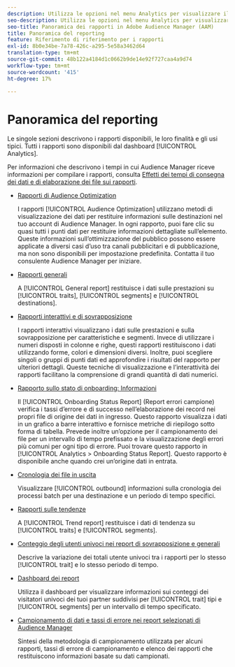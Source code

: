 ```yaml
---
description: Utilizza le opzioni nel menu Analytics per visualizzare il dashboard e vari rapporti.
seo-description: Utilizza le opzioni nel menu Analytics per visualizzare il dashboard e vari rapporti in Adobe Audience Manager (AAM).
seo-title: Panoramica dei rapporti in Adobe Audience Manager (AAM)
title: Panoramica del reporting
feature: Riferimento di riferimento per i rapporti
exl-id: 8b0e34be-7a78-426c-a295-5e58a3462d64
translation-type: tm+mt
source-git-commit: 48b122a4184d1c0662b9de14e92f727caa4a9d74
workflow-type: tm+mt
source-wordcount: '415'
ht-degree: 17%

---
```


# Panoramica del reporting

Le singole sezioni descrivono i rapporti disponibili, le loro finalità e gli usi tipici. Tutti i rapporti sono disponibili dal dashboard [!UICONTROL Analytics].

Per informazioni che descrivono i tempi in cui Audience Manager riceve informazioni per compilare i rapporti, consulta [Effetti dei tempi di consegna dei dati e di elaborazione dei file sui rapporti](/help/using/reference/reporting-file-transfer-timeframe.md).

* [Rapporti di Audience Optimization](/help/using/reporting/audience-optimization-reports/audience-optimization-reports.md)

   I rapporti [!UICONTROL Audience Optimization] utilizzano metodi di visualizzazione dei dati per restituire informazioni sulle destinazioni nel tuo account di Audience Manager. In ogni rapporto, puoi fare clic su quasi tutti i punti dati per restituire informazioni dettagliate sull’elemento. Queste informazioni sull’ottimizzazione del pubblico possono essere applicate a diversi casi d’uso tra canali pubblicitari e di pubblicazione, ma non sono disponibili per impostazione predefinita. Contatta il tuo consulente Audience Manager per iniziare.

* [Rapporti generali](/help/using/reporting/general-reports.md)

   A [!UICONTROL General report] restituisce i dati sulle prestazioni su [!UICONTROL traits], [!UICONTROL segments] e [!UICONTROL destinations].

* [Rapporti interattivi e di sovrapposizione](/help/using/reporting/dynamic-reports/dynamic-reports.md)

   I rapporti interattivi visualizzano i dati sulle prestazioni e sulla sovrapposizione per caratteristiche e segmenti. Invece di utilizzare i numeri disposti in colonne e righe, questi rapporti restituiscono i dati utilizzando forme, colori e dimensioni diversi. Inoltre, puoi scegliere singoli o gruppi di punti dati ed approfondire i risultati del rapporto per ulteriori dettagli. Queste tecniche di visualizzazione e l’interattività dei rapporti facilitano la comprensione di grandi quantità di dati numerici.

* [Rapporto sullo stato di onboarding: Informazioni](/help/using/reporting/onboarding-status-report.md)

   Il [!UICONTROL Onboarding Status Report] (Report errori campione) verifica i tassi d’errore e di successo nell’elaborazione dei record nei propri file di origine dei dati in ingresso. Questo rapporto visualizza i dati in un grafico a barre interattivo e fornisce metriche di riepilogo sotto forma di tabella. Prevede inoltre un’opzione per il campionamento dei file per un intervallo di tempo prefissato e la visualizzazione degli errori più comuni per ogni tipo di errore. Puoi trovare questo rapporto in [!UICONTROL Analytics > Onboarding Status Report]. Questo rapporto è disponibile anche quando crei un’origine dati in entrata.

* [Cronologia dei file in uscita](/help/using/reporting/outbound-history-report.md)

   Visualizzare [!UICONTROL outbound] informazioni sulla cronologia dei processi batch per una destinazione e un periodo di tempo specifici.

* [Rapporti sulle tendenze](/help/using/reporting/trend-reports.md)

   A [!UICONTROL Trend report] restituisce i dati di tendenza su [!UICONTROL traits] e [!UICONTROL segments].

* [Conteggio degli utenti univoci nei report di sovrapposizione e generali](/help/using/reporting/unique-user-counts.md)

   Descrive la variazione dei totali utente univoci tra i rapporti per lo stesso [!UICONTROL trait] e lo stesso periodo di tempo.

* [Dashboard dei report](/help/using/reporting/trend-reports.md)

   Utilizza il dashboard per visualizzare informazioni sui conteggi dei visitatori univoci dei tuoi partner suddivisi per [!UICONTROL trait] tipi e [!UICONTROL segments] per un intervallo di tempo specificato.

* [Campionamento di dati e tassi di errore nei report selezionati di Audience Manager](/help/using/reporting/report-sampling.md)

   Sintesi della metodologia di campionamento utilizzata per alcuni rapporti, tassi di errore di campionamento e elenco dei rapporti che restituiscono informazioni basate su dati campionati.
